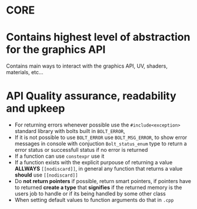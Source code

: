 CORE
=====

# Contains highest level of abstraction for the graphics API

Contains main ways to interact with the graphics API, UV, shaders, materials, etc...

# API Quality assurance, readability and upkeep

 - For returning errors whenever possible use the `#include<exception>` standard library with bolts built in `BOLT_ERROR`,
 - If it is not possible to use `BOLT_ERROR` use `BOLT_MSG_ERROR`, to show error messages in console with conjuction `Bolt_status_enum` type to return a error status or successfull status if no error is returned
 - If a function can use `constexpr` use it
 - If a function exists with the explicit purpouse of returning a value **ALLWAYS** `[[nodiscard]]`, in general any function that returns a value **should** use `[[nodiscard]]`
 - Do **not return pointers** if possible, return smart pointers, if pointers have to returned **create a type** that **signifies** if the returned memory is the users job to handle or if its being handled by some other class
 - When setting default values to function arguments do that in `.cpp`